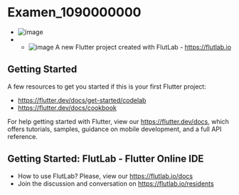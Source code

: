 # Examen_1090000000
- ![image](https://github.com/user-attachments/assets/b099b572-767d-4601-b040-a20496c90e3a)
- - ![image](https://github.com/user-attachments/assets/07e13ad6-5650-41e5-ac8d-e620be11d51e)
A new Flutter project created with FlutLab - https://flutlab.io

## Getting Started

A few resources to get you started if this is your first Flutter project:

- https://flutter.dev/docs/get-started/codelab
- https://flutter.dev/docs/cookbook

For help getting started with Flutter, view our
https://flutter.dev/docs, which offers tutorials,
samples, guidance on mobile development, and a full API reference.

## Getting Started: FlutLab - Flutter Online IDE

- How to use FlutLab? Please, view our https://flutlab.io/docs
- Join the discussion and conversation on https://flutlab.io/residents
